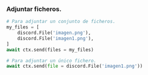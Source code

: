 

### Adjuntar ficheros.

```python
# Para adjuntar un conjunto de ficheros.
my_files = [
    discord.File('imagen.png'),
    discord.File('imagen1.png'),
]
await ctx.send(files = my_files)

# Para adjuntar un único fichero.
await ctx.send(file = discord.File('imagen1.png'))
```






